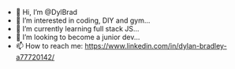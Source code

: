 - 👋 Hi, I’m @DylBrad
- 👀 I’m interested in coding, DIY and gym...
- 🌱 I’m currently learning full stack JS...
- 💞️ I’m looking to become a junior dev...
- 📫 How to reach me: https://www.linkedin.com/in/dylan-bradley-a77720142/ 

<!---
DylBrad/DylBrad is a ✨ special ✨ repository because its `README.md` (this file) appears on your GitHub profile.
You can click the Preview link to take a look at your changes.
--->
